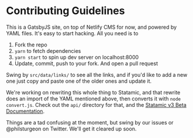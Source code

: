 # Contributing Guidelines

This is a GatsbyJS site, on top of Netlify CMS for now, and powered by YAML files. It's easy to start hacking. All you need is to

1. Fork the repo
1. `yarn` to fetch dependencies
1. `yarn start` to spin up dev server on localhost:8000
1. Update, commit, push to your fork. And open a pull request

Swing by `src/data/links/` to see all the links, and if you'd like to add a new one just copy and paste one of the older ones and update it.

We're working on rewriting this whole thing to Statamic, and that rewrite does an import of the YAML mentioned above, then converts it with `node convert.js`. Check out the `api/` directory for that, and the [Statamic v3 Beta Documentation](https://statamic.dev/).

Things are a tad confusing at the moment, but swing by our issues or @philsturgeon on Twitter. We'll get it cleared up soon.
